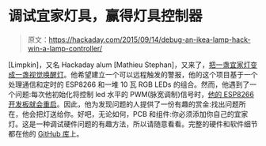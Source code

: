 # 调试宜家灯具，赢得灯具控制器

> 原文：<https://hackaday.com/2015/09/14/debug-an-ikea-lamp-hack-win-a-lamp-controller/>

[Limpkin]，又名 Hackaday alum [Mathieu Stephan]，又来了，[把一盏宜家灯变成一盏视觉唤醒灯](http://www.limpkin.fr/index.php?post/2015/08/30/A-Connected-Clock-to-Wake-Me-Up)。他希望建立一个可以远程触发的警报，他的这个项目基于一个处理通信和定时的 ESP8266 和一堆 10 瓦 RGB LEDs 的组合。然而，他遇到了一个问题:每次他初始化将控制 led 水平的 PWM(脉宽调制)信号时，[他的 ESP8266 开发板就会重启](http://www.esp8266.com/viewtopic.php?p=26692)。因此，他为发现问题的人提供了一份有趣的赏金:找出问题所在，他会把灯送给你。好吧，无论如何，PCB 和组件:你必须添加你自己的宜家灯。这是一种调试硬件问题的有趣方法，所以请随意看看。完整的硬件和软件细节都在他的 [GitHub 库](https://github.com/limpkin/espalarm)上。